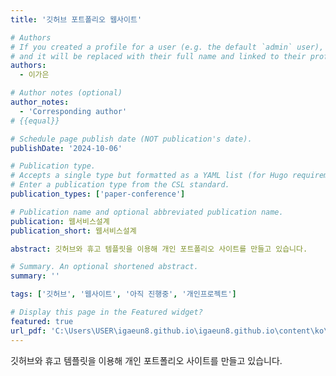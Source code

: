 ```yaml
---
title: '깃허브 포트폴리오 웹사이트'

# Authors
# If you created a profile for a user (e.g. the default `admin` user), write the username (folder name) here
# and it will be replaced with their full name and linked to their profile.
authors:
  - 이가은

# Author notes (optional)
author_notes:
  - 'Corresponding author'
# {{equal}}

# Schedule page publish date (NOT publication's date).
publishDate: '2024-10-06'

# Publication type.
# Accepts a single type but formatted as a YAML list (for Hugo requirements).
# Enter a publication type from the CSL standard.
publication_types: ['paper-conference']

# Publication name and optional abbreviated publication name.
publication: 웹서비스설계
publication_short: 웹서비스설계

abstract: 깃허브와 휴고 템플릿을 이용해 개인 포트폴리오 사이트를 만들고 있습니다.

# Summary. An optional shortened abstract.
summary: ''

tags: ['깃허브', '웹사이트', '아직 진행중', '개인프로젝트']

# Display this page in the Featured widget?
featured: true
url_pdf: 'C:\Users\USER\igaeun8.github.io\igaeun8.github.io\content\ko\project\01-파이썬게임\수도_퀴즈_레포트.pdf'
---
```

깃허브와 휴고 템플릿을 이용해 개인 포트폴리오 사이트를 만들고 있습니다.
